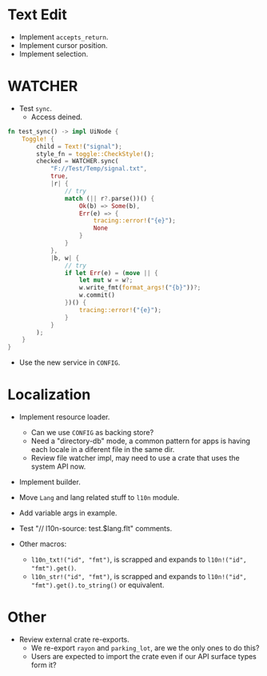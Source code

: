 # Text Edit

* Implement `accepts_return`.
* Implement cursor position.
* Implement selection.

# WATCHER

* Test `sync`.
    - Access deined.
```rust
fn test_sync() -> impl UiNode {
    Toggle! {
        child = Text!("signal");
        style_fn = toggle::CheckStyle!();
        checked = WATCHER.sync(
            "F://Test/Temp/signal.txt",
            true,
            |r| {
                // try
                match (|| r?.parse())() {
                    Ok(b) => Some(b),
                    Err(e) => {
                        tracing::error!("{e}");
                        None
                    }
                }
            },
            |b, w| {
                // try
                if let Err(e) = (move || {
                    let mut w = w?;
                    w.write_fmt(format_args!("{b}"))?;
                    w.commit()
                })() {
                    tracing::error!("{e}");
                }
            }
        );
    }
}
```
* Use the new service in `CONFIG`.

# Localization

* Implement resource loader.
    - Can we use `CONFIG` as backing store?
    - Need a "directory-db" mode, a common pattern for apps is having each locale in a diferent file in the same dir.
    - Review file watcher impl, may need to use a crate that uses the system API now.
* Implement builder.
* Move `Lang` and lang related stuff to `l10n` module.
* Add variable args in example.
* Test "// l10n-source: test.$lang.flt" comments.

* Other macros:
    - `l10n_txt!("id", "fmt")`, is scrapped and expands to `l10n!("id", "fmt").get()`.
    - `l10n_str!("id", "fmt")`, is scrapped and expands to `l10n!("id", "fmt").get().to_string()` or equivalent.

# Other

* Review external crate re-exports.
    - We re-export `rayon` and `parking_lot`, are we the only ones to do this?
    - Users are expected to import the crate even if our API surface types form it?
